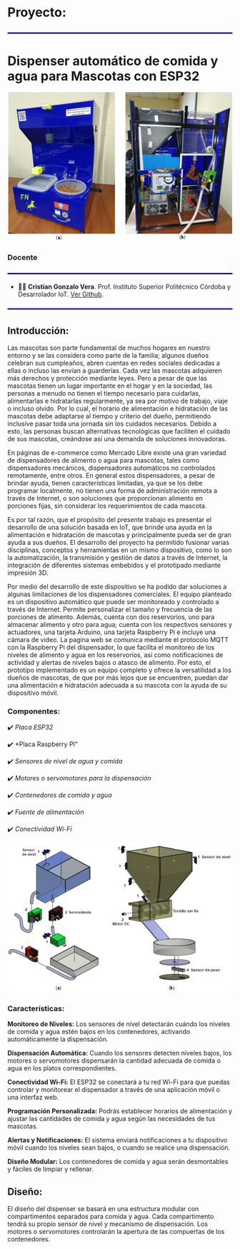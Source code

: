 # Proyecto: 
<img src="desarrollo/assets/line.png" align="center">


# Dispenser automático de comida y agua para Mascotas con ESP32

![dispenser](/desarrollo/assets/dispenser%20final.png)

### Docente
<img src="desarrollo/assets/line.png" align="center">

- 👨‍🏫 **Cristian Gonzalo Vera**. Prof. Instituto Superior Politécnico Córdoba y Desarrolador IoT. [Ver Github](https://github.com/Gona79).

<img src="desarrollo/assets/line.png" align="center">

## Introducción:
Las mascotas son parte fundamental de muchos hogares en nuestro entorno y se las considera como parte de la familia; algunos dueños celebran sus cumpleaños, abren cuentas en redes sociales dedicadas a ellas o incluso las envían a guarderías. Cada vez las mascotas adquieren más derechos y protección mediante leyes. Pero a pesar de que las mascotas tienen un lugar importante en el hogar y en la sociedad, las personas a menudo no tienen el tiempo necesario para cuidarlas, alimentarlas e hidratarlas regularmente, ya sea por motivo de trabajo, viaje o incluso olvido. Por lo cual, el horario de alimentación e hidratación de las mascotas debe adaptarse al tiempo y criterio del dueño, permitiendo inclusive pasar toda una jornada sin los cuidados necesarios. Debido a esto, las personas buscan alternativas tecnológicas que faciliten el cuidado de sus mascotas, creándose así una demanda de soluciones innovadoras.

En páginas de e-commerce como Mercado Libre existe una gran variedad de dispensadores de alimento o agua para mascotas, tales como dispensadores mecánicos, dispensadores automáticos no controlados remotamente, entre otros. En general estos dispensadores, a pesar de brindar ayuda, tienen características limitadas, ya que se los debe programar localmente, no tienen una forma de administración remota a través de Internet, o son soluciones que proporcionan alimento en porciones fijas, sin considerar los requerimientos de cada mascota.

Es por tal razón, que el propósito del presente trabajo es presentar el desarrollo de una solución basada en IoT, que brinde una ayuda en la alimentación e hidratación de mascotas y principalmente pueda ser de gran ayuda a sus dueños. El desarrollo del proyecto ha permitido fusionar varias disciplinas, conceptos y herramientas en un mismo dispositivo, como lo son la automatización, la transmisión y gestión de datos a través de Internet, la integración de diferentes sistemas embebidos y el prototipado mediante impresión 3D.

Por medio del desarrollo de este dispositivo se ha podido dar soluciones a algunas limitaciones de los dispensadores comerciales. El equipo planteado es un dispositivo automático que puede ser monitoreado y controlado a través de Internet. Permite personalizar el tamaño y frecuencia de las porciones de alimento. Además, cuenta con dos reservorios, uno para almacenar alimento y otro para agua; cuenta con los respectivos sensores y actuadores, una tarjeta Arduino, una tarjeta Raspberry Pi e incluye una cámara de video. La pagina web se comunica mediante el protocolo MQTT con la Raspberry Pi del dispensador, lo que facilita el monitoreo de los niveles de alimento y agua en los reservorios, así como notificaciones de actividad y alertas de niveles bajos o atasco de alimento. Por esto, el prototipo implementado es un equipo completo y ofrece la versatilidad a los dueños de mascotas, de que por más lejos que se encuentren, puedan dar una alimentación e hidratación adecuada a su mascota con la ayuda de su dispositivo móvil.


### Componentes:

✔️ *Placa ESP32*

✔️ *Placa Raspberry PI"

✔️ *Sensores de nivel de agua y comida*

✔️ *Motores o servomotores para la dispensación*

✔️ *Contenedores de comida y agua*

✔️ *Fuente de alimentación*

✔️ *Conectividad Wi-Fi*

![prototipo](/desarrollo/assets/dispenser.png)

### Características:

**Monitoreo de Niveles:** Los sensores de nivel detectarán cuándo los niveles de comida y agua estén bajos en los contenedores, activando automáticamente la dispensación.

**Dispensación Automática:** Cuando los sensores detecten niveles bajos, los motores o servomotores dispensarán la cantidad adecuada de comida o agua en los platos correspondientes.

**Conectividad Wi-Fi:** El ESP32 se conectará a tu red Wi-Fi para que puedas controlar y monitorear el dispensador a través de una aplicación móvil o una interfaz web.

**Programación Personalizada:** Podrás establecer horarios de alimentación y ajustar las cantidades de comida y agua según las necesidades de tus mascotas.

**Alertas y Notificaciones:** El sistema enviará notificaciones a tu dispositivo móvil cuando los niveles sean bajos, o cuando se realice una dispensación.

**Diseño Modular:** Los contenedores de comida y agua serán desmontables y fáciles de limpiar y rellenar.


## Diseño:
El diseño del dispenser se basará en una estructura modular con compartimentos separados para comida y agua. Cada compartimento tendrá su propio sensor de nivel y mecanismo de dispensación. Los motores o servomotores controlarán la apertura de las compuertas de los contenedores.
